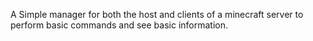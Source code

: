 A Simple manager for both the host and clients of a minecraft server to perform basic commands and see basic information.
